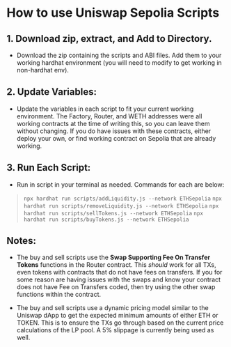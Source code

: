 
# How to use Uniswap Sepolia Scripts

  
## 1. Download zip, extract, and Add to Directory.

- Download the zip containing the scripts and ABI files. Add them to your working hardhat environment (you will need to modify to get working in non-hardhat env).

## 2. Update Variables:

- Update the variables in each script to fit your current working environment. The Factory, Router, and WETH addresses were all working contracts at the time of writing this, so you can leave them without changing. If you do have issues with these contracts, either deploy your own, or find working contract on Sepolia that are already working. 

## 3. Run Each Script:

- Run in script in your terminal as needed. Commands for each are below:

> ``npx hardhat run scripts/addLiquidity.js --network ETHSepolia``
> ``npx hardhat run scripts/removeLiquidity.js --network ETHSepolia``
> ``npx hardhat run scripts/sellTokens.js --network ETHSepolia``
> ``npx hardhat run scripts/buyTokens.js --network ETHSepolia``

## Notes:

- The buy and sell scripts use the **Swap Supporting Fee On Transfer Tokens** functions in the Router contract. This *should* work for all TXs, even tokens with contracts that do not have fees on transfers. If you for some reason are having issues with the swaps and know your contract does not have Fee on Transfers coded, then try using the other swap functions within the contract.

- The buy and sell scripts use a dynamic pricing model similar to the Uniswap dApp to get the expected minimum amounts of either ETH or TOKEN. This is to ensure the TXs go through based on the current price calculations of the LP pool. A 5% slippage is currently being used as well. 
